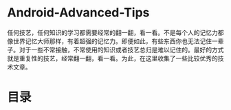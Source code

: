 # Android-Advanced-Tips
任何技艺，任何知识的学习都需要经常的翻一翻，看一看。不是每个人的记忆力都像世界记忆大师那样，有着超强的记忆力。即便如此，有些东西你也无法记住一辈子。对于一些不常接触，不常使用的知识或者技艺总归是难以记住的。最好的方式就是重复性的技艺，经常翻一翻，看一看。为此，在这里收集了一些比较优秀的技术文章。

# **目录**

